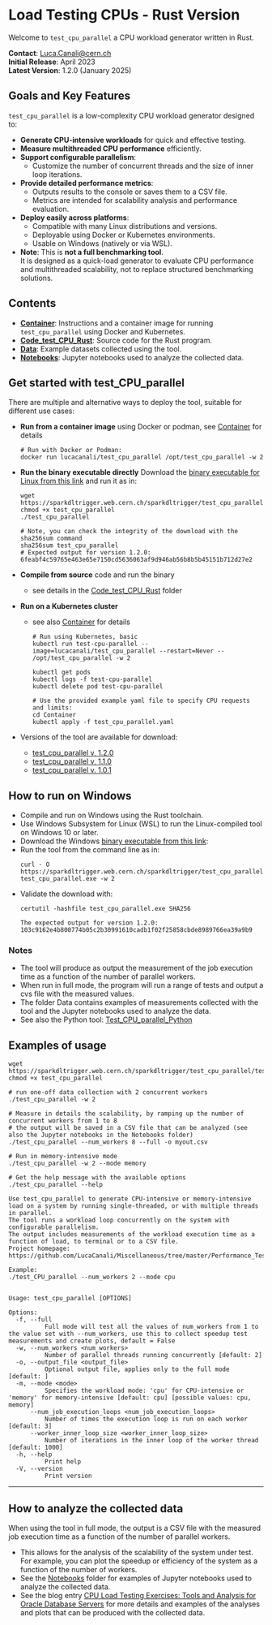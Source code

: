 # **Load Testing CPUs - Rust Version**

Welcome to `test_cpu_parallel` a CPU workload generator written in Rust. 

**Contact**: [Luca.Canali@cern.ch](mailto:Luca.Canali@cern.ch)  
**Initial Release**: April 2023  
**Latest Version**: 1.2.0 (January 2025)

## Goals and Key Features
`test_cpu_parallel` is a low-complexity CPU workload generator designed to:
- **Generate CPU-intensive workloads** for quick and effective testing.
- **Measure multithreaded CPU performance** efficiently.
- **Support configurable parallelism**:
    - Customize the number of concurrent threads and the size of inner loop iterations.
- **Provide detailed performance metrics**:
    - Outputs results to the console or saves them to a CSV file.
    - Metrics are intended for scalability analysis and performance evaluation.
- **Deploy easily across platforms**:
    - Compatible with many Linux distributions and versions.
    - Deployable using Docker or Kubernetes environments.
    - Usable on Windows (natively or via WSL).
- **Note**: This is **not a full benchmarking tool**.  
  It is designed as a quick-load generator to evaluate CPU performance and multithreaded scalability, not to replace structured benchmarking solutions.

## Contents
- [**Container**](Container): Instructions and a container image for running `test_cpu_parallel` using Docker and Kubernetes.
- [**Code_test_CPU_Rust**](Code_test_CPU_Rust): Source code for the Rust program.
- [**Data**](Data): Example datasets collected using the tool.
- [**Notebooks**](Notebooks): Jupyter notebooks used to analyze the collected data.
 
## Get started with test_CPU_parallel
There are multiple and alternative ways to deploy the tool, suitable for different use cases:
  - **Run from a container image** using Docker or podman, see [Container](Container) for details
    ```
    # Run with Docker or Podman:
    docker run lucacanali/test_cpu_parallel /opt/test_cpu_parallel -w 2 
    ```
  - **Run the binary executable directly**
    Download the [binary executable for Linux from this link](https://sparkdltrigger.web.cern.ch/sparkdltrigger/test_cpu_parallel/test_cpu_parallel) and run it as in:
    ```
    wget https://sparkdltrigger.web.cern.ch/sparkdltrigger/test_cpu_parallel/test_cpu_parallel
    chmod +x test_cpu_parallel
    ./test_cpu_parallel

    # Note, you can check the integrity of the download with the sha256sum command
    sha256sum test_cpu_parallel
    # Expected output for version 1.2.0:
    6feabf4c59765e463e65e7150cd5636063af9d946ab56b8b5b45151b712d27e2
    ```
  - **Compile from source** code and run the binary
    - see details in the [Code_test_CPU_Rust](Code_test_CPU_Rust) folder

  - **Run on a Kubernetes cluster** 
    - see also [Container](Container) for details
      ```
      # Run using Kubernetes, basic
      kubectl run test-cpu-parallel --image=lucacanali/test_cpu_parallel --restart=Never -- /opt/test_cpu_parallel -w 2

      kubectl get pods
      kubectl logs -f test-cpu-parallel
      kubectl delete pod test-cpu-parallel
    
      # Use the provided example yaml file to specify CPU requests and limits:
      cd Container
      kubectl apply -f test_cpu_parallel.yaml
      ```
  - Versions of the tool are available for download:
    - [test_cpu_parallel v, 1.2.0](https://sparkdltrigger.web.cern.ch/sparkdltrigger/test_cpu_parallel/test_cpu_parallel_v1.2.0)
    - [test_cpu_parallel v, 1.1.0](https://sparkdltrigger.web.cern.ch/sparkdltrigger/test_cpu_parallel/test_cpu_parallel_v1.1.0)
    - [test_cpu_parallel v. 1.0.1](https://sparkdltrigger.web.cern.ch/sparkdltrigger/test_cpu_parallel/test_cpu_parallel_v1.0)

## How to run on Windows
 - Compile and run on Windows using the Rust toolchain.
 - Use Windows Subsystem for Linux (WSL) to run the Linux-compiled tool on Windows 10 or later.
 - Download the Windows [binary executable from this link](https://sparkdltrigger.web.cern.ch/sparkdltrigger/test_cpu_parallel/test_cpu_parallel.exe):
 - Run the tool from the command line as in:
   ```
   curl - O https://sparkdltrigger.web.cern.ch/sparkdltrigger/test_cpu_parallel/test_cpu_parallel.exe
   test_cpu_parallel.exe -w 2
   ```
 - Validate the download with:
   ```
   certutil -hashfile test_cpu_parallel.exe SHA256

   The expected output for version 1.2.0:
   103c9162e4b800774b05c2b30991610cadb1f02f25858cbde8989766ea39a9b9
   ```

### Notes
- The tool will produce as output the measurement of the job execution time as a function of the number of parallel workers.
- When run in full mode, the program will run a range of tests and output a cvs file with the measured values.
- The folder Data contains examples of measurements collected with the tool and the Jupyter notebooks used to analyze the data.
- See also the Python tool: [Test_CPU_parallel_Python](../Test_CPU_parallel_Python)

## Examples of usage
```
wget https://sparkdltrigger.web.cern.ch/sparkdltrigger/test_cpu_parallel/test_cpu_parallel
chmod +x test_cpu_parallel

# run one-off data collection with 2 concurrent workers
./test_cpu_parallel -w 2

# Measure in details the scalability, by ramping up the number of concurrent workers from 1 to 8
# the output will be saved in a CSV file that can be analyzed (see also the Jupyter notebooks in the Notebooks folder)
./test_cpu_parallel --num_workers 8 --full -o myout.csv 

# Run in memory-intensive mode
./test_cpu_parallel -w 2 --mode memory

# Get the help message with the available options
./test_cpu_parallel --help

Use test_cpu_parallel to generate CPU-intensive or memory-intensive load on a system by running single-threaded, or with multiple threads in parallel.
The tool runs a workload loop concurrently on the system with configurable parallelism.
The output includes measurements of the workload execution time as a function of load, to terminal or to a CSV file.
Project homepage: https://github.com/LucaCanali/Miscellaneous/tree/master/Performance_Testing/Test_CPU_parallel_Rust

Example:
./test_CPU_parallel --num_workers 2 --mode cpu


Usage: test_cpu_parallel [OPTIONS]

Options:
  -f, --full
          Full mode will test all the values of num_workers from 1 to the value set with --num_workers, use this to collect speedup test measurements and create plots, default = False
  -w, --num_workers <num_workers>
          Number of parallel threads running concurrently [default: 2]
  -o, --output_file <output_file>
          Optional output file, applies only to the full mode [default: ]
  -m, --mode <mode>
          Specifies the workload mode: 'cpu' for CPU-intensive or 'memory' for memory-intensive [default: cpu] [possible values: cpu, memory]
      --num_job_execution_loops <num_job_execution_loops>
          Number of times the execution loop is run on each worker [default: 3]
      --worker_inner_loop_size <worker_inner_loop_size>
          Number of iterations in the inner loop of the worker thread [default: 1000]
  -h, --help
          Print help
  -V, --version
          Print version
```

---

## How to analyze the collected data
When using the tool in full mode, the output is a CSV file with the measured job execution time as a function of the number of parallel workers.  
  - This allows for the analysis of the scalability of the system under test. For example, you can plot the speedup or efficiency of the system as a function of the number of workers.
  - See the [Notebooks](Notebooks) folder for examples of Jupyter notebooks used to analyze the collected data.  
  - See the blog entry [CPU Load Testing Exercises: Tools and Analysis for Oracle Database Servers](https://db-blog.web.cern.ch/node/189) for more details
    and examples of the analyses and plots that can be produced with the collected data. 
